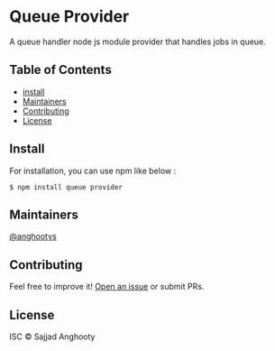 # Queue Provider
A queue handler node js module provider that handles jobs in queue.

## Table of Contents
- [install](#install)
- [Maintainers](#maintainers)
- [Contributing](#contributing)
- [License](#license)

## Install
For installation, you can use npm like below :
```shell
$ npm install queue provider
```

## Maintainers
[@anghootys](https://github.com/anghootys)

## Contributing

Feel free to improve it! [Open an issue](https://github.com/anghootys/queue-provider/issues/new) or submit PRs.

## License
ISC © Sajjad Anghooty